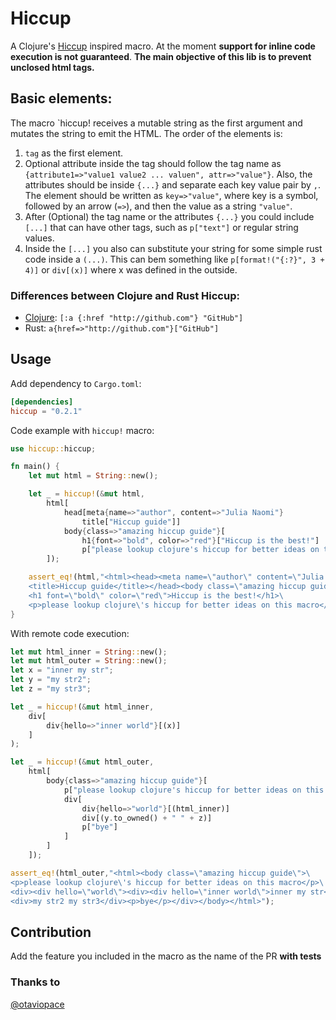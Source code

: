 # Hiccup

A Clojure's [Hiccup](https://github.com/weavejester/hiccup) inspired macro. At the moment **support for inline code execution is not guaranteed**.
**The main objective of this lib is to prevent unclosed html tags.**

## Basic elements: 

The macro `hiccup! receives a mutable string as the first argument and mutates the string to emit the HTML.
The order of the elements is: 
1. `tag` as the first element.
2. Optional attribute inside the tag should follow the tag name as `{attribute1=>"value1 value2 ... valuen", attr=>"value"}`. Also, the attributes should be inside `{...}` and separate each key value pair by `,`.
The element should be written as `key=>"value"`, where key is a symbol, followed by an arrow (`=>`), and then the value as a string `"value"`.
3. After (Optional) the tag name or the attributes `{...}` you could include `[...]` that can have other tags, such as `p["text"]` or regular string values.
4. Inside the `[...]` you also can substitute your string for some simple rust code inside a `(...)`. This can bem something like `p[format!("{:?}", 3 + 4)]` or `div[(x)]` where x was defined in the outside.

### Differences between Clojure and Rust Hiccup: 
* [Clojure](https://github.com/weavejester/hiccup/wiki/Syntax): `[:a {:href "http://github.com"} "GitHub"]`
* Rust: `a{href=>"http://github.com"}["GitHub"]`

## Usage

Add dependency to `Cargo.toml`:
 
```toml
[dependencies]
hiccup = "0.2.1"
```

Code example with `hiccup!` macro:

```rust
use hiccup::hiccup;

fn main() {
    let mut html = String::new();

    let _ = hiccup!(&mut html,
        html[
            head[meta{name=>"author", content=>"Julia Naomi"}
                title["Hiccup guide"]]
            body{class=>"amazing hiccup guide"}[
                h1{font=>"bold", color=>"red"}["Hiccup is the best!"]
                p["please lookup clojure's hiccup for better ideas on this macro"]]
        ]);

    assert_eq!(html,"<html><head><meta name=\"author\" content=\"Julia Naomi\"/>\
    <title>Hiccup guide</title></head><body class=\"amazing hiccup guide\">\
    <h1 font=\"bold\" color=\"red\">Hiccup is the best!</h1>\
    <p>please lookup clojure\'s hiccup for better ideas on this macro</p></body></html>");
}
```

With remote code execution:

```rust
let mut html_inner = String::new();
let mut html_outer = String::new();
let x = "inner my str";
let y = "my str2";
let z = "my str3";

let _ = hiccup!(&mut html_inner,
    div[
        div{hello=>"inner world"}[(x)]
    ]
);

let _ = hiccup!(&mut html_outer,
    html[
        body{class=>"amazing hiccup guide"}[
            p["please lookup clojure's hiccup for better ideas on this macro"]
            div[
                div{hello=>"world"}[(html_inner)]
                div[(y.to_owned() + " " + z)]
                p["bye"]
            ]
        ]
    ]);

assert_eq!(html_outer,"<html><body class=\"amazing hiccup guide\">\
<p>please lookup clojure\'s hiccup for better ideas on this macro</p>\
<div><div hello=\"world\"><div><div hello=\"inner world\">inner my str</div></div></div>\
<div>my str2 my str3</div><p>bye</p></div></body></html>");
```

## Contribution
Add the feature you included in the macro as the name of the PR **with tests**

### Thanks to
[@otaviopace](https://github.com/otaviopace)